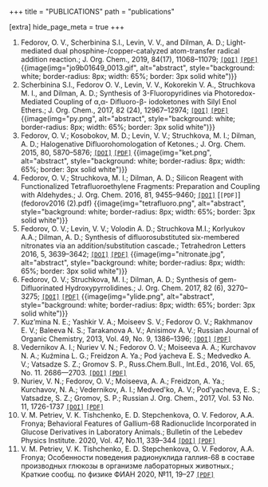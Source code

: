 +++
title = "PUBLICATIONS"
path = "publications"

[extra]
hide_page_meta = true
+++


1. Fedorov, O. V., Scherbinina S.I., Levin, V. V., and Dilman, A. D.; Light-mediated dual phosphine-/copper-catalyzed atom-transfer radical addition reaction.; J. Org. Chem., 2019, 84(17), 11068–11079; [`[DOI]`](http://dx.doi.org/10.1021/acs.joc.9b01649) [`[PDF]`](fedorov2019.pdf) {{image(img="jo9b01649_0013.gif", alt="abstract", style="background: white; border-radius: 8px; width: 65%; border: 3px solid white")}}
2. Scherbinina S.I., Fedorov O. V., Levin, V. V., Kokorekin V. A., Struchkova M. I., and Dilman, A. D.; Synthesis of 3-Fluoropyridines via Photoredox-Mediated Coupling of α,α- Difluoro-β- iodoketones with Silyl Enol Ethers.; J. Org. Chem., 2017, 82 (24), 12967–12974; [`[DOI]`](https://doi.org/10.1021/acs.joc.7b02467) [`[PDF]`](scherbinina2017.pdf) {{image(img="py.png", alt="abstract", style="background: white; border-radius: 8px; width: 65%; border: 3px solid white")}}
3. Fedorov, O. V.; Kosobokov, M. D.; Levin, V. V.; Struchkova, M. I.; Dilman, A. D.; Halogenative Difluorohomologation of Ketones.; J. Org. Chem. 2015, 80, 5870–5876; [`[DOI]`](https://doi.org/10.1021/acs.joc.5b00904) [`[PDF]`](fedorov2015.pdf) {{image(img="ket.png", alt="abstract", style="background: white; border-radius: 8px; width: 65%; border: 3px solid white")}}
4. Fedorov, O. V.; Struchkova, M. I.; Dilman, A. D.; Silicon Reagent with Functionalized Tetrafluoroethylene Fragments: Preparation and Coupling with Aldehydes.; J. Org. Chem. 2016, 81, 9455–9460; [`[DOI]`](http://dx.doi.org/10.1021/acs.joc.6b01739) [`[PDF]`](fedorov2016 (2).pdf) {{image(img="tetrafluoro.png", alt="abstract", style="background: white; border-radius: 8px; width: 65%; border: 3px solid white")}}
5. Fedorov, O. V.; Levin, V. V.; Volodin A. D.; Struchkova M.I.; Korlyukov A.A.; Dilman, A. D.; Synthesis of difluorosubstituted six-membered nitronates via an addition/substitution cascade.; Tetrahedron Letters 2016, 5, 3639–3642; [`[DOI]`](http://dx.doi.org/10.1016/j.tetlet.2016.06.135) [`[PDF]`](fedorov2016.pdf) {{image(img="nitronate.jpg", alt="abstract", style="background: white; border-radius: 8px; width: 65%; border: 3px solid white")}}
6. Fedorov, O. V.; Struchkova, M. I.; Dilman, A. D.; Synthesis of gem-Difluorinated Hydroxypyrrolidines.; J. Org. Chem. 2017, 82 (6), 3270–3275; [`[DOI]`](https://doi.org/10.1021/acs.joc.6b03033) [`[PDF]`](fedorov2017.pdf) {{image(img="ylide.png", alt="abstract", style="background: white; border-radius: 8px; width: 65%; border: 3px solid white")}}
7. Kuz’mina N. E.; Yashkir V. A.; Moiseev S. V.; Fedorov O. V.; Rakhmanov E. V.; Baleeva N. S.; Tarakanova A. V.; Anisimov A. V.; Russian Journal of Organic Chemistry, 2013, Vol. 49, No. 9, 1386–1396; [`[DOI]`](https://doi.org/10.1134/S1070428013090261) [`[PDF]`](10.1134@S1070428013090261.pdf) 
8. Vedernikov A. I.; Nuriev V. N.; Fedorov O. V.; Moiseeva A. A.; Kurchavov N. A.; Kuźmina L. G.; Freidzon A. Ya.; Pod ́yacheva E. S.; Medvedko A. V.; Vatsadze S. Z.; Gromov S. P., Russ.Chem.Bull., Int.Ed., 2016, Vol. 65, No. 11. 2686—2703. [`[DOI]`](https://doi.org/10.1007/s11172-016-1637-z) [`[PDF]`](vedernikov2016.pdf) 
9. Nuriev, V. N.; Fedorov, O. V.; Moiseeva, A. A.; Freidzon, A. Ya.; Kurchavov, N. A.; Vedernikov, A. I.; Medved'ko, A. V.; Pod'yacheva, E. S.; Vatsadze, S. Z.; Gromov, S. P.; Russian J. Org. Chem., 2017, Vol. 53 No. 11, 1726-1737 [`[DOI]`](https://doi.org/10.1134/S1070428017110203) [`[PDF]`](nuriev2017.pdf)
10. V. M. Petriev, V. K. Tishchenko, E. D. Stepchenkova, O. V. Fedorov, A.A. Fronya; Behavioral Features of Gallium-68 Radionuclide Incorporated in Glucose Derivatives in Laboratory Animals.; Bulletin of the Lebedev Physics Institute. 2020, Vol. 47, No.11, 339–344 [`[DOI]`](https://doi.org/10.3103/S1068335620110081) [`[PDF]`](lebedefBull.pdf)
11. V. M. Petriev, V. K. Tishchenko, E. D. Stepchenkova, O. V. Fedorov, A.A. Fronya; Особенности поведения радионуклида галлия-68 в составе производных глюкозы в организме лабораторных животных.; Краткие сообщ. по физике ФИАН 2020, №11, 19–27 [`[PDF]`](fian.pdf)
